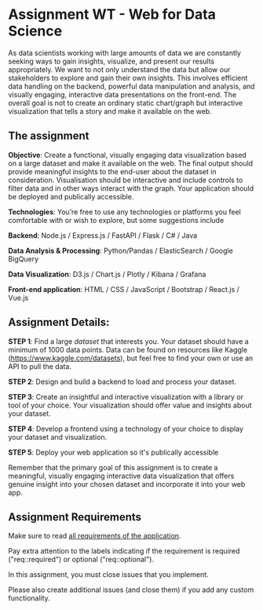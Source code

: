# Assignment WT - Web for Data Science

As data scientists working with large amounts of data we are constantly seeking ways to gain insights, visualize, and present our results appropriately. We want to not only understand the data but allow our stakeholders to explore and gain their own insights. This involves efficient data handling on the backend, powerful data manipulation and analysis, and visually engaging, interactive data presentations on the front-end. 
The overall goal is not to create an ordinary static chart/graph but interactive visualization that tells a story and
make it available on the web.

## The assignment

**Objective**: Create a functional, visually engaging data visualization based on a large dataset and make it available on the web. The final output should provide meaningful insights to the end-user about the dataset in consideration. Visualisation should be interactive and include controls 
to filter data and in other ways interact with the graph. Your application should be deployed and publically accessible.


**Technologies**: You’re free to use any technologies or platforms you feel comfortable with or wish to explore, but some suggestions include

**Backend**: Node.js / Express.js / FastAPI / Flask / C# / Java

**Data Analysis & Processing**: Python/Pandas / ElasticSearch / Google BigQuery

**Data Visualization**: D3.js / Chart.js / Plotly / Kibana / Grafana 

**Front-end application**: HTML / CSS / JavaScript / Bootstrap / React.js / Vue.js 

## Assignment Details:

**STEP 1**: Find a large _dataset_ that interests you. Your dataset should have a minimum of 1000 data points. Data can be found on resources like Kaggle (https://www.kaggle.com/datasets), but feel free to find your own or use an API to pull the data. 

**STEP 2**: Design and build a backend to load and process your dataset. 

**STEP 3**: Create an insightful and interactive visualization with a library or tool of your choice. Your visualization should offer value and insights about your dataset.

**STEP 4**: Develop a frontend using a technology of your choice to display your dataset and visualization.

**STEP 5**: Deploy your web application so it's publically accessible

Remember that the primary goal of this assignment is to create a meaningful, visually engaging interactive data visualization that offers genuine insight into your chosen dataset and incorporate it into your web app.

## Assignment Requirements

Make sure to read [all requirements of the application](../../issues/). 

Pay extra attention to the labels indicating if the requirement is required ("req::required") or optional ("req::optional").

In this assignment, you must close issues that you implement.

Please also create additional issues (and close them) if you add any custom functionality.

